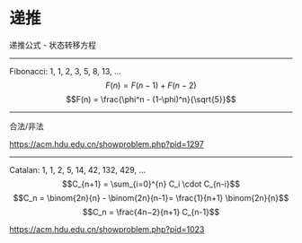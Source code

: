 # 递推

递推公式 - 状态转移方程

---

Fibonacci: 1, 1, 2, 3, 5, 8, 13, ...
$$F(n) = F(n-1) + F(n-2)$$
$$F(n) = \frac{\phi^n - (1-\phi)^n}{\sqrt{5}}$$

---

合法/非法

https://acm.hdu.edu.cn/showproblem.php?pid=1297

---

Catalan: 1, 1, 2, 5, 14, 42, 132, 429, ...
$$C_{n+1} = \sum_{i=0}^{n} C_i \cdot C_{n-i}$$
$$C_n = \binom{2n}{n} - \binom{2n}{n-1}= \frac{1}{n+1} \binom{2n}{n}$$
$$C_n = \frac{4n−2}{n+1} C_{n-1}$$

https://acm.hdu.edu.cn/showproblem.php?pid=1023
